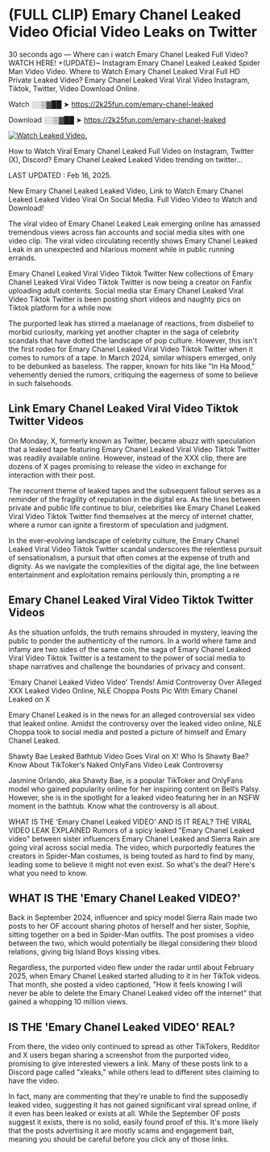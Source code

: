 # (FULL CLIP) Emary Chanel Leaked Video Oficial Video Leaks on Twitter

30 seconds ago — Where can i watch Emary Chanel Leaked Full Video? WATCH HERE! +(UPDATE)~ Instagram Emary Chanel Leaked Leaked Spider Man Video Video. Where to Watch Emary Chanel Leaked Viral Full HD Private Leaked Video? Emary Chanel Leaked Viral Viral Video Instagram, Tiktok, Twitter, Video Download Online.

Watch ░░▒▓██ ➤ https://2k25fun.com/emary-chanel-leaked

Download ░░▒▓██ ➤ https://2k25fun.com/emary-chanel-leaked

[![Watch Leaked Video.](https://miro.medium.com/v2/resize:fit:828/format:webp/1*cilzJN44JGOrTw9NJCrNHA.gif "Watch Leaked Video")](https://2k25fun.com/emary-chanel-leaked)

How to Watch Viral Emary Chanel Leaked Full Video on Instagram, Twitter (X), Discord? Emary Chanel Leaked Leaked Video trending on twitter...

LAST UPDATED : Feb 16, 2025.

New Emary Chanel Leaked Leaked Video, Link to Watch Emary Chanel Leaked Leaked Video Viral On Social Media. Full Video Video to Watch and Download!

The viral video of Emary Chanel Leaked Leak emerging online has amassed tremendous views across fan accounts and social media sites with one video clip. The viral video circulating recently shows Emary Chanel Leaked Leak in an unexpected and hilarious moment while in public running errands.

Emary Chanel Leaked Viral Video Tiktok Twitter New collections of Emary Chanel Leaked Viral Video Tiktok Twitter is now being a creator on Fanfix uploading adult contents. Social media star Emary Chanel Leaked Viral Video Tiktok Twitter is been posting short videos and naughty pics on Tiktok platform for a while now.

The purported leak has stirred a maelanage of reactions, from disbelief to morbid curiosity, marking yet another chapter in the saga of celebrity scandals that have dotted the landscape of pop culture. However, this isn't the first rodeo for Emary Chanel Leaked Viral Video Tiktok Twitter when it comes to rumors of a tape. In March 2024, similar whispers emerged, only to be debunked as baseless. The rapper, known for hits like "In Ha Mood," vehemently denied the rumors, critiquing the eagerness of some to believe in such falsehoods.

## Link Emary Chanel Leaked Viral Video Tiktok Twitter Videos

On Monday, X, formerly known as Twitter, became abuzz with speculation that a leaked tape featuring Emary Chanel Leaked Viral Video Tiktok Twitter was readily available online. However, instead of the XXX clip, there are dozens of X pages promising to release the video in exchange for interaction with their post.

The recurrent theme of leaked tapes and the subsequent fallout serves as a reminder of the fragility of reputation in the digital era. As the lines between private and public life continue to blur, celebrities like Emary Chanel Leaked Viral Video Tiktok Twitter find themselves at the mercy of internet chatter, where a rumor can ignite a firestorm of speculation and judgment.

In the ever-evolving landscape of celebrity culture, the Emary Chanel Leaked Viral Video Tiktok Twitter scandal underscores the relentless pursuit of sensationalism, a pursuit that often comes at the expense of truth and dignity. As we navigate the complexities of the digital age, the line between entertainment and exploitation remains perilously thin, prompting a re

##  Emary Chanel Leaked Viral Video Tiktok Twitter Videos

As the situation unfolds, the truth remains shrouded in mystery, leaving the public to ponder the authenticity of the rumors. In a world where fame and infamy are two sides of the same coin, the saga of Emary Chanel Leaked Viral Video Tiktok Twitter is a testament to the power of social media to shape narratives and challenge the boundaries of privacy and consent.

'Emary Chanel Leaked Video Video' Trends! Amid Controversy Over Alleged XXX Leaked Video Online, NLE Choppa Posts Pic With Emary Chanel Leaked on X

Emary Chanel Leaked is in the news for an alleged controversial sex video that leaked online. Amidst the controversy over the leaked video online, NLE Choppa took to social media and posted a picture of himself and Emary Chanel Leaked.

Shawty Bae Leaked Bathtub Video Goes Viral on X! Who Is Shawty Bae? Know About TikToker’s Naked OnlyFans Video Leak Controversy

Jasmine Orlando, aka Shawty Bae, is a popular TikToker and OnlyFans model who gained popularity online for her inspiring content on Bell’s Palsy. However, she is in the spotlight for a leaked video featuring her in an NSFW moment in the bathtub. Know what the controversy is all about.

WHAT IS THE 'Emary Chanel Leaked VIDEO' AND IS IT REAL? THE VIRAL VIDEO LEAK EXPLAINED Rumors of a spicy leaked "Emary Chanel Leaked video" between sister influencers Emary Chanel Leaked and Sierra Rain are going viral across social media. The video, which purportedly features the creators in Spider-Man costumes, is being touted as hard to find by many, leading some to believe it might not even exist. So what's the deal? Here's what you need to know.

## WHAT IS THE 'Emary Chanel Leaked VIDEO?'

Back in September 2024, influencer and spicy model Sierra Rain made two posts to her OF account sharing photos of herself and her sister, Sophie, sitting together on a bed in Spider-Man outfits. The post promises a video between the two, which would potentially be illegal considering their blood relations, giving big Island Boys kissing vibes.

Regardless, the purported video flew under the radar until about February 2025, when Emary Chanel Leaked started alluding to it in her TikTok videos. That month, she posted a video captioned, "How it feels knowing I will never be able to delete the Emary Chanel Leaked video off the internet" that gained a whopping 10 million views.

## IS THE 'Emary Chanel Leaked VIDEO' REAL?

From there, the video only continued to spread as other TikTokers, Redditor and X users began sharing a screenshot from the purported video, promising to give interested viewers a link. Many of these posts link to a Discord page called "xleaks," while others lead to different sites claiming to have the video.

In fact, many are commenting that they're unable to find the supposedly leaked video, suggesting it has not gained significant viral spread online, if it even has been leaked or exists at all. While the September OF posts suggest it exists, there is no solid, easily found proof of this. It's more likely that the posts advertising it are mostly scams and engagement bait, meaning you should be careful before you click any of those links.